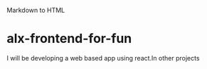 Markdown to HTML
# alx-frontend-for-fun

I will be developing a web based app using react.In other projects 
